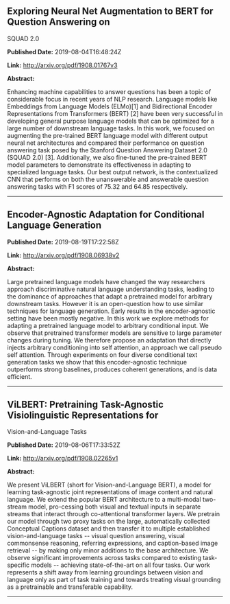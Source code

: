 ## Exploring Neural Net Augmentation to BERT for Question Answering on
  SQUAD 2.0

**Published Date:** 2019-08-04T16:48:24Z

**Link:** http://arxiv.org/pdf/1908.01767v3

**Abstract:**

  Enhancing machine capabilities to answer questions has been a topic of
considerable focus in recent years of NLP research. Language models like
Embeddings from Language Models (ELMo)[1] and Bidirectional Encoder
Representations from Transformers (BERT) [2] have been very successful in
developing general purpose language models that can be optimized for a large
number of downstream language tasks. In this work, we focused on augmenting the
pre-trained BERT language model with different output neural net architectures
and compared their performance on question answering task posed by the Stanford
Question Answering Dataset 2.0 (SQUAD 2.0) [3]. Additionally, we also
fine-tuned the pre-trained BERT model parameters to demonstrate its
effectiveness in adapting to specialized language tasks. Our best output
network, is the contextualized CNN that performs on both the unanswerable and
answerable question answering tasks with F1 scores of 75.32 and 64.85
respectively.


---

## Encoder-Agnostic Adaptation for Conditional Language Generation

**Published Date:** 2019-08-19T17:22:58Z

**Link:** http://arxiv.org/pdf/1908.06938v2

**Abstract:**

  Large pretrained language models have changed the way researchers approach
discriminative natural language understanding tasks, leading to the dominance
of approaches that adapt a pretrained model for arbitrary downstream tasks.
However it is an open-question how to use similar techniques for language
generation. Early results in the encoder-agnostic setting have been mostly
negative. In this work we explore methods for adapting a pretrained language
model to arbitrary conditional input. We observe that pretrained transformer
models are sensitive to large parameter changes during tuning. We therefore
propose an adaptation that directly injects arbitrary conditioning into self
attention, an approach we call pseudo self attention. Through experiments on
four diverse conditional text generation tasks we show that this
encoder-agnostic technique outperforms strong baselines, produces coherent
generations, and is data efficient.


---

## ViLBERT: Pretraining Task-Agnostic Visiolinguistic Representations for
  Vision-and-Language Tasks

**Published Date:** 2019-08-06T17:33:52Z

**Link:** http://arxiv.org/pdf/1908.02265v1

**Abstract:**

  We present ViLBERT (short for Vision-and-Language BERT), a model for learning
task-agnostic joint representations of image content and natural language. We
extend the popular BERT architecture to a multi-modal two-stream model,
pro-cessing both visual and textual inputs in separate streams that interact
through co-attentional transformer layers. We pretrain our model through two
proxy tasks on the large, automatically collected Conceptual Captions dataset
and then transfer it to multiple established vision-and-language tasks --
visual question answering, visual commonsense reasoning, referring expressions,
and caption-based image retrieval -- by making only minor additions to the base
architecture. We observe significant improvements across tasks compared to
existing task-specific models -- achieving state-of-the-art on all four tasks.
Our work represents a shift away from learning groundings between vision and
language only as part of task training and towards treating visual grounding as
a pretrainable and transferable capability.


---

